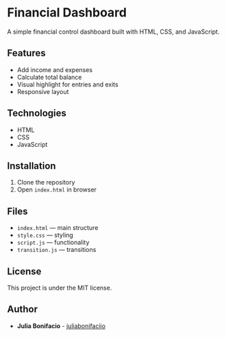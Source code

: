 # Financial Dashboard

A simple financial control dashboard built with HTML, CSS, and JavaScript.

## Features

- Add income and expenses  
- Calculate total balance  
- Visual highlight for entries and exits  
- Responsive layout

## Technologies
- HTML
- CSS
- JavaScript

## Installation
1. Clone the repository
2. Open `index.html` in browser

## Files
- `index.html` — main structure  
- `style.css` — styling  
- `script.js` — functionality
- `transition.js` — transitions

## License
This project is under the MIT license. 

## Author
- **Julia Bonifacio** - [juliabonifaciio](https://github.com/juliabonifaciio)